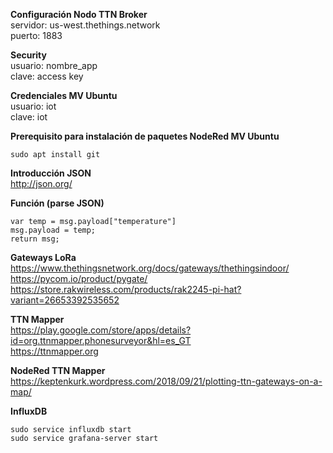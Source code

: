 __Configuración Nodo TTN Broker__
<br/>servidor: us-west.thethings.network
<br/>puerto: 1883

__Security__
<br/>usuario: nombre_app
<br/>clave: access key

__Credenciales MV Ubuntu__
<br/>usuario: iot
<br/>clave: iot

__Prerequisito para instalación de paquetes NodeRed MV Ubuntu__
```
sudo apt install git
```

__Introducción JSON__
<br/>http://json.org/

__Función (parse JSON)__
```
var temp = msg.payload["temperature"]
msg.payload = temp;
return msg;
```

__Gateways LoRa__
<br/>https://www.thethingsnetwork.org/docs/gateways/thethingsindoor/
<br/>https://pycom.io/product/pygate/
<br/>https://store.rakwireless.com/products/rak2245-pi-hat?variant=26653392535652

__TTN Mapper__
<br/>https://play.google.com/store/apps/details?id=org.ttnmapper.phonesurveyor&hl=es_GT
<br/>https://ttnmapper.org

__NodeRed TTN Mapper__
<br/>https://keptenkurk.wordpress.com/2018/09/21/plotting-ttn-gateways-on-a-map/

__InfluxDB__
```
sudo service influxdb start
sudo service grafana-server start
```